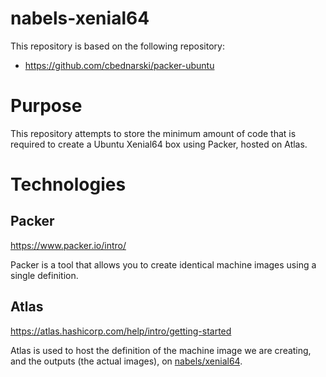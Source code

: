 # nabels-xenial64

This repository is based on the following repository:
- https://github.com/cbednarski/packer-ubuntu

# Purpose

This repository attempts to store the minimum amount of code that is required to create a Ubuntu Xenial64 box using Packer, hosted on Atlas.

# Technologies

## Packer

https://www.packer.io/intro/

Packer is a tool that allows you to create identical machine images using a single definition. 

## Atlas

https://atlas.hashicorp.com/help/intro/getting-started

Atlas is used to host the definition of the machine image we are creating, and the outputs (the actual images), on [nabels/xenial64](https://atlas.hashicorp.com/nabels/boxes/xenial64/).

